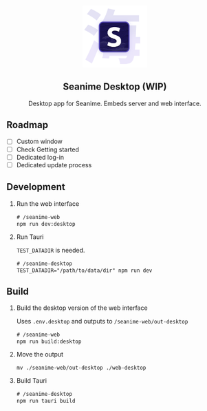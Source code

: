 <p align="center">
<img src="../seanime-web/public/logo_2.png" alt="preview" width="150px"/>
</p>

<h2 align="center"><b>Seanime Desktop (WIP)</b></h2>

<p align="center">
Desktop app for Seanime. Embeds server and web interface.
</p>

## Roadmap

- [ ] Custom window
- [ ] Check Getting started
- [ ] Dedicated log-in
- [ ] Dedicated update process

## Development

1. Run the web interface

	```shell
	# /seanime-web
	npm run dev:desktop
	```

2. Run Tauri

	`TEST_DATADIR` is needed.

	```shell
	# /seanime-desktop
	TEST_DATADIR="/path/to/data/dir" npm run dev
	```


## Build

1. Build the desktop version of the web interface

	Uses `.env.desktop` and outputs to `/seanime-web/out-desktop`

	```shell
	# /seanime-web
	npm run build:desktop
	```
 
2. Move the output

	```shell
	mv ./seanime-web/out-desktop ./web-desktop
	```
 
3. Build Tauri

	```shell
	# /seanime-desktop
	npm run tauri build
	```
